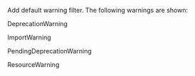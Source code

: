 Add default warning filter. The following warnings are shown:

DeprecationWarning

ImportWarning

PendingDeprecationWarning

ResourceWarning

